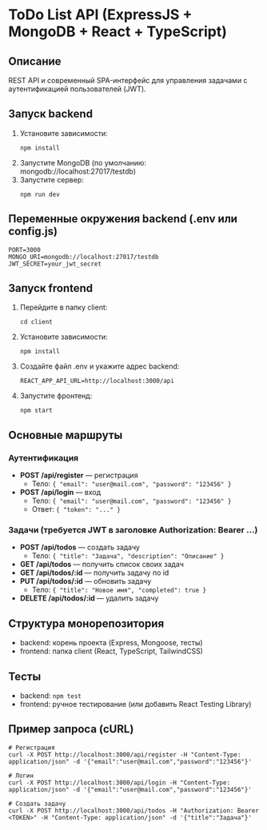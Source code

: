 # ToDo List API (ExpressJS + MongoDB + React + TypeScript)

## Описание

REST API и современный SPA-интерфейс для управления задачами с аутентификацией пользователей (JWT).

## Запуск backend

1. Установите зависимости:
    ```
    npm install
    ```
2. Запустите MongoDB (по умолчанию: mongodb://localhost:27017/testdb)
3. Запустите сервер:
    ```
    npm run dev
    ```

## Переменные окружения backend (.env или config.js)

```
PORT=3000
MONGO_URI=mongodb://localhost:27017/testdb
JWT_SECRET=your_jwt_secret
```

## Запуск frontend

1. Перейдите в папку client:
    ```
    cd client
    ```
2. Установите зависимости:
    ```
    npm install
    ```
3. Создайте файл .env и укажите адрес backend:
    ```
    REACT_APP_API_URL=http://localhost:3000/api
    ```
4. Запустите фронтенд:
    ```
    npm start
    ```

## Основные маршруты

### Аутентификация

-   **POST /api/register** — регистрация
    -   Тело: `{ "email": "user@mail.com", "password": "123456" }`
-   **POST /api/login** — вход
    -   Тело: `{ "email": "user@mail.com", "password": "123456" }`
    -   Ответ: `{ "token": "..." }`

### Задачи (требуется JWT в заголовке Authorization: Bearer ...)

-   **POST /api/todos** — создать задачу
    -   Тело: `{ "title": "Задача", "description": "Описание" }`
-   **GET /api/todos** — получить список своих задач
-   **GET /api/todos/:id** — получить задачу по id
-   **PUT /api/todos/:id** — обновить задачу
    -   Тело: `{ "title": "Новое имя", "completed": true }`
-   **DELETE /api/todos/:id** — удалить задачу

## Структура монорепозитория

-   backend: корень проекта (Express, Mongoose, тесты)
-   frontend: папка client (React, TypeScript, TailwindCSS)

## Тесты

-   backend: `npm test`
-   frontend: ручное тестирование (или добавить React Testing Library)

## Пример запроса (cURL)

```
# Регистрация
curl -X POST http://localhost:3000/api/register -H "Content-Type: application/json" -d '{"email":"user@mail.com","password":"123456"}'

# Логин
curl -X POST http://localhost:3000/api/login -H "Content-Type: application/json" -d '{"email":"user@mail.com","password":"123456"}'

# Создать задачу
curl -X POST http://localhost:3000/api/todos -H "Authorization: Bearer <TOKEN>" -H "Content-Type: application/json" -d '{"title":"Задача"}'
```
